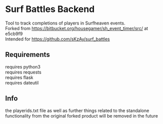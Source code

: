 # Surf Battles Backend #

Tool to track completions of players in Surfheaven events.<br>
Forked from https://bitbucket.org/housegamer/sh_event_timer/src/ at e5cb9f9<br>
Intended for https://github.com/sKzAy/surf_battles


## Requirements

requires python3 <br>
requires requests<br>
requires flask<br>
requires dateutil<br>


## Info

the playerids.txt file as well as further things related to the standalone functionality from the original forked product will be removed in the future